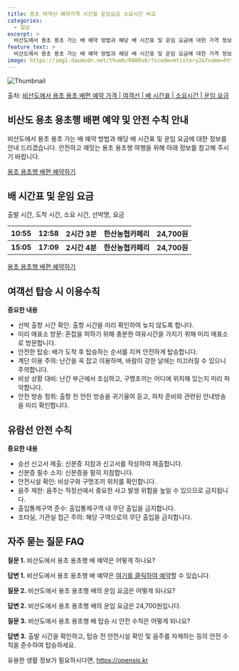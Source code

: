 ```yaml
---
title: 용초 여객선 예약가격 시간표 운임요금 소요시간 비교
categories:
  - 일상
excerpt: >
  비산도에서 용초 용초 가는 배 예약 방법과 해당 배 시간표 및 운임 요금에 대한 가격 정보를 안내 드리겠습니다. 안전하고 재밋는 용초 용초행 여행을 위해 아래 정보 참고하시기 바랍니다. 용초 용초행 배편 예약하기 👈 클릭비산도에서 용초 용초행 배 시간표출발 시간도착 시간소요 시간선박명요금10:5512:582시간 3분한산농협카페리24,700원15:0517:092시간 4분한산농협카페리24,700원용초 용초행 배편 예약하기 👈 클릭비산도에서 용초 용초행 여객선 탑승 시 이용수칙여객선을 이용할 때 꼭 알아두어야 할 이용수칙을 소개합니다. 중요한 내용선박 출항 시간 확인: 출항 시간을 미리 확인하여 늦지 않도록 합니다.미리 매표소 방문: 혼잡을 피하기 위해 충분한 여유시간을 가지기 위해 미리 매표소로 방문합니다...
feature_text: >
  비산도에서 용초 용초 가는 배 예약 방법과 해당 배 시간표 및 운임 요금에 대한 가격 정보를 안내 드리겠습니다. 안전하고 재밋는 용초 용초행 여행을 위해 아래 정보 참고하시기 바랍니다. 용초 용초행 배편 예약하기 👈 클릭비산도에서 용초 용초행 배 시간표출발 시간도착 시간소요 시간선박명요금10:5512:582시간 3분한산농협카페리24,700원15:0517:092시간 4분한산농협카페리24,700원용초 용초행 배편 예약하기 👈 클릭비산도에서 용초 용초행 여객선 탑승 시 이용수칙여객선을 이용할 때 꼭 알아두어야 할 이용수칙을 소개합니다. 중요한 내용선박 출항 시간 확인: 출항 시간을 미리 확인하여 늦지 않도록 합니다.미리 매표소 방문: 혼잡을 피하기 위해 충분한 여유시간을 가지기 위해 미리 매표소로 방문합니다...
image: https://img1.daumcdn.net/thumb/R800x0/?scode=mtistory2&fname=https%3A%2F%2Fblog.kakaocdn.net%2Fdn%2FJBZtG%2FbtsHB3HWgzm%2FtYjpMS1TfxI6UUsPjVziGk%2Fimg.webp
---
```


![Thumbnail](https://img1.daumcdn.net/thumb/R800x0/?scode=mtistory2&fname=https%3A%2F%2Fblog.kakaocdn.net%2Fdn%2FJBZtG%2FbtsHB3HWgzm%2FtYjpMS1TfxI6UUsPjVziGk%2Fimg.webp)

<p>출처: <a href="https://opensis.kr/entry/%EB%B9%84%EC%82%B0%EB%8F%84%EC%97%90%EC%84%9C-%EC%9A%A9%EC%B4%88-%EC%9A%A9%EC%B4%88-%EB%B0%B0%ED%8E%B8-%EC%98%88%EC%95%BD-%EA%B0%80%EA%B2%A9-%EC%97%AC%EA%B0%9D%EC%84%A0-%EB%B0%B0-%EC%8B%9C%EA%B0%84%ED%91%9C-%EC%86%8C%EC%9A%94%EC%8B%9C%EA%B0%84-%EC%9A%B4%EC%9E%84-%EC%9A%94%EA%B8%88" rel="dofollow">비산도에서 용초 용초 배편 예약 가격 | 여객선 | 배 시간표 | 소요시간 | 운임 요금</a> </p>

## 비산도 용초 용초행 배편 예약 및 안전 수칙 안내

비산도에서 용초 용초 가는 배 예약 방법과 해당 배 시간표 및 운임 요금에 대한 정보를 안내 드리겠습니다. 안전하고 재밋는 용초 용초행
여행을 위해 아래 정보를 참고해 주시기 바랍니다.

[용초 용초행 배편 예약하기](여기에_사용된_링크_주소를_입력하세요)

## 배 시간표 및 운임 요금

출발 시간, 도착 시간, 소요 시간, 선박명, 요금

**10:55** | **12:58** | **2시간 3분** | **한산농협카페리** | **24,700원**  
---|---|---|---|---  
**15:05** | **17:09** | **2시간 4분** | **한산농협카페리** | **24,700원**  
  
[용초 용초행 배편 예약하기](여기에_사용된_링크_주소를_입력하세요)

## 여객선 탑승 시 이용수칙

**중요한 내용**

  * 선박 출항 시간 확인: 출항 시간을 미리 확인하여 늦지 않도록 합니다.
  * 미리 매표소 방문: 혼잡을 피하기 위해 충분한 여유시간을 가지기 위해 미리 매표소로 방문합니다.
  * 안전한 탑승: 배가 도착 후 탑승하는 순서를 지켜 안전하게 탑승합니다.
  * 계단 이용 주의: 난간을 꼭 잡고 이용하며, 바람이 강한 날에는 미끄러질 수 있으니 주의합니다.
  * 비상 상황 대비: 난간 부근에서 조심하고, 구명조끼는 어디에 위치해 있는지 미리 파악합니다.
  * 안전 방송 청취: 출항 전 안전 방송을 귀기울여 듣고, 하차 준비와 관련된 안내방송을 미리 확인합니다.

## 유람선 안전 수칙

**중요한 내용**

  * 승선 신고서 제출: 신분증 지참과 신고서를 작성하여 제출합니다.
  * 신분증 필수 소지: 신분증을 필히 지참합니다.
  * 안전시설 확인: 비상구와 구명조끼 위치를 확인합니다.
  * 음주 제한: 음주는 적정선에서 중요한 사고 발생 위험을 높일 수 있으므로 금지됩니다.
  * 출입통제구역 준수: 출입통제구역 내 무단 출입을 금지합니다.
  * 조타실, 기관실 접근 주의: 해당 구역으로의 무단 출입을 금지합니다.

## 자주 묻는 질문 FAQ

**질문 1.** 비산도에서 용초 용초행 배 예약은 어떻게 하나요?

**답변 1.** 비산도에서 용초 용초행 배 예약은 [여기를 클릭하여 예약](여기에_사용된_링크_주소를_입력하세요)할 수 있습니다.

**질문 2.** 비산도에서 용초 용초행 배의 운임 요금은 어떻게 되나요?

**답변 2.** 비산도에서 용초 용초행 배의 운임 요금은 24,700원입니다.

**질문 3.** 비산도에서 용초 용초행 배 탑승 시 안전 수칙은 어떻게 되나요?

**답변 3.** 출발 시간을 확인하고, 탑승 전 안전시설 확인 및 음주를 자제하는 등의 안전 수칙을 준수하여 탑승하세요.

 

유용한 생활 정보가 필요하시다면, <a href="https://opensis.kr" rel="dofollow">https://opensis.kr</a>


